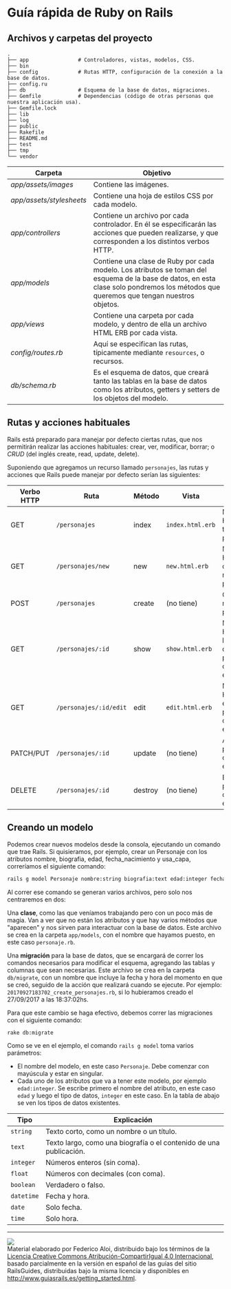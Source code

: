 # Guía rápida de Ruby on Rails

## Archivos y carpetas del proyecto

```
.
├── app                # Controladores, vistas, modelos, CSS.
├── bin            
├── config             # Rutas HTTP, configuración de la conexión a la base de datos.
├── config.ru
├── db                 # Esquema de la base de datos, migraciones.
├── Gemfile            # Dependencias (código de otras personas que nuestra aplicación usa).
├── Gemfile.lock
├── lib
├── log
├── public
├── Rakefile
├── README.md
├── test
├── tmp
└── vendor
```

|Carpeta|Objetivo|
|-------|--------|
|_app/assets/images_        |Contiene las imágenes.|
|_app/assets/stylesheets_   |Contiene una hoja de estilos CSS por cada modelo.|
|_app/controllers_          |Contiene un archivo por cada controlador. En él se especificarán las acciones que pueden realizarse, y que corresponden a los distintos verbos HTTP.|
|_app/models_               |Contiene una clase de Ruby por cada modelo. Los atributos se toman del esquema de la base de datos, en esta clase solo pondremos los métodos que queremos que tengan nuestros objetos.|
|_app/views_                |Contiene una carpeta por cada modelo, y dentro de ella un archivo HTML ERB por cada vista.|
|_config/routes.rb_         |Aquí se especifican las rutas, típicamente mediante `resources`, o recursos.|
|_db/schema.rb_             |Es el esquema de datos, que creará tanto las tablas en la base de datos como los atributos, getters y setters de los objetos del modelo.|


## Rutas y acciones habituales

Rails está preparado para manejar por defecto ciertas rutas, que nos permitirán realizar las acciones habituales: crear, ver, modificar, borrar; o _CRUD_ (del inglés create, read, update, delete). 

Suponiendo que agregamos un recurso llamado `personajes`, las rutas y acciones que Rails puede manejar por defecto serían las siguientes:

|Verbo HTTP|Ruta|Método|Vista|Se usa para...|
|----------|----|------|-----|--------------|
|GET        |`/personajes`            |index       |`index.html.erb` |Muestra un HTML con todos los personajes.|
|GET        |`/personajes/new`        |new         |`new.html.erb`   |Muestra un HTML para crear un nuevo personaje.|
|POST       |`/personajes`            |create      |(no tiene)       |Crea un nuevo personaje.|
|GET        |`/personajes/:id`        |show        |`show.html.erb`  |Muestra un HTML con los datos del personaje con el `id` elegido.|
|GET        |`/personajes/:id/edit`   |edit        |`edit.html.erb`  |Muestra un HTML para editar el personaje con el `id` elegido.|
|PATCH/PUT  |`/personajes/:id`        |update      |(no tiene)       |Actualiza el personaje con el `id` elegido.|
|DELETE     |`/personajes/:id`        |destroy     |(no tiene)       |Borra el personaje con el `id` elegido.|

## Creando un modelo

Podemos crear nuevos modelos desde la consola, ejecutando un comando que trae Rails. Si quisieramos, por ejemplo, crear un Personaje con los atributos nombre, biografia, edad, fecha_nacimiento y usa_capa, correríamos el siguiente comando:

```bash
rails g model Personaje nombre:string biografia:text edad:integer fecha_nacimiento:date usa_capa:boolean
```

Al correr ese comando se generan varios archivos, pero solo nos centraremos en dos:

Una **clase**, como las que veníamos trabajando pero con un poco más de magia. Van a ver que no están los atributos y que hay varios métodos que "aparecen" y nos sirven para interactuar con la base de datos. Este archivo se crea en la carpeta `app/models`, con el nombre que hayamos puesto, en este caso `personaje.rb`.

Una **migración** para la base de datos, que se encargará de correr los comandos necesarios para modificar el esquema, agregando las tablas y columnas que sean necesarias. Este archivo se crea en la carpeta `db/migrate`, con un nombre que incluye la fecha y hora del momento en que se creó, seguido de la acción que realizará cuando se ejecute. Por ejemplo: `20170927183702_create_personajes.rb`, si lo hubieramos creado el 27/09/2017 a las 18:37:02hs.

Para que este cambio se haga efectivo, debemos correr las migraciones con el siguiente comando:

```bash
rake db:migrate
```

Como se ve en el ejemplo, el comando `rails g model` toma varios parámetros:

* El nombre del modelo, en este caso `Personaje`. Debe comenzar con mayúscula y estar en singular.
* Cada uno de los atributos que va a tener este modelo, por ejemplo `edad:integer`. Se escribe primero el nombre del atributo, en este caso `edad` y luego el tipo de datos, `integer` en este caso. En la tabla de abajo se ven los tipos de datos existentes.

|Tipo|Explicación|
|----------|----|
|`string`      |Texto corto, como un nombre o un título.|
|`text`        |Texto largo, como una biografía o el contenido de una publicación.|
|`integer`     |Números enteros (sin coma).|
|`float`       |Números con decimales (con coma).|
|`boolean`     |Verdadero o falso.|
|`datetime`    |Fecha y hora.|
|`date`        |Solo fecha.|
|`time`        |Solo hora.|

---

![](https://i.creativecommons.org/l/by-sa/4.0/88x31.png)    
Material elaborado por Federico Aloi, distribuido bajo los términos de la [Licencia Creative Commons Atribución-CompartirIgual 4.0 Internacional](http://creativecommons.org/licenses/by-sa/4.0/), basado parcialmente en la versión en español de las guías del sitio RailsGuides, distribuidas bajo la misma licencia y disponibles en http://www.guiasrails.es/getting_started.html.